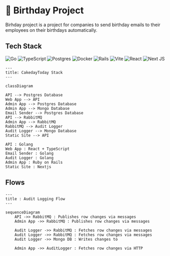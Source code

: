 # 🎁 Birthday Project

Birhday project is a project for companies to send birthday emails to their employees on their birthdays automatically.

## Tech Stack

![Go](https://img.shields.io/badge/go-%2300ADD8.svg?style=for-the-badge&logo=go&logoColor=white)
![TypeScript](https://img.shields.io/badge/typescript-%23007ACC.svg?style=for-the-badge&logo=typescript&logoColor=white)
![Postgres](https://img.shields.io/badge/postgres-%23316192.svg?style=for-the-badge&logo=postgresql&logoColor=white)
![Docker](https://img.shields.io/badge/docker-%230db7ed.svg?style=for-the-badge&logo=docker&logoColor=white)
![Rails](https://img.shields.io/badge/rails-%23CC0000.svg?style=for-the-badge&logo=ruby-on-rails&logoColor=white)
![Vite](https://img.shields.io/badge/vite-%23646CFF.svg?style=for-the-badge&logo=vite&logoColor=white)
![React](https://img.shields.io/badge/react-%2320232a.svg?style=for-the-badge&logo=react&logoColor=%2361DAFB)
![Next JS](https://img.shields.io/badge/Next-black?style=for-the-badge&logo=next.js&logoColor=white)

```mermaid
---
title: CakedayToday Stack
---

classDiagram

API --> Postgres Database
Web App --> API
Admin App --> Postgres Database
Admin App --> Mongo Database
Email Sender --> Postgres Database
API --> RabbitMQ
Admin App --> RabbitMQ
RabbitMQ --> Audit Logger
Audit Logger --> Mongo Database
Static Site --> API

API : Golang
Web App : React + TypeScript
Email Sender : Golang
Audit Logger : Golang
Admin App : Ruby on Rails
Static Site : Nextjs

```

## Flows

```mermaid
---
title : Audit Logging Flow
---

sequenceDiagram
    API ->> RabbitMQ : Publishes row changes via messages
    Admin App ->> RabbitMQ : Publishes row changes via messages

    Audit Logger ->> RabbitMQ : Fetches row changes via messages
    Audit Logger ->> RabbitMQ : Fetches row changes via messages
    Audit Logger ->> Mongo DB : Writes changes to

    Admin App ->> AuditLogger : Fetches row changes via HTTP
```

